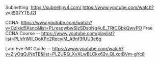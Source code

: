 Subnetting:
https://subnetipv4.com/
https://www.youtube.com/watch?v=ljS07YTEJ2I

CCNA:
https://www.youtube.com/watch?v=CzIkid5Xsnc&list=PLresgwbwSIzSDsbNg4uE_TRtCGbkQwvPO
Free CCNA Course -- https://www.youtube.com/playlist?list=PLhfrWIlLOoKPc2RecyiM_A9nf3fUU3e6g

Lab:
Eve-NG Guide -- https://www.youtube.com/watch?v=ZlyOqQJNpTE&list=PLZURQ_XyXLwBLCkx62v_QLxotBVm-gYc8